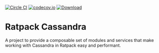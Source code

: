 [![Circle CI](https://circleci.com/gh/SmartThingsOSS/ratpack-cassandra.svg?style=svg)](https://circleci.com/gh/SmartThingsOSS/ratpack-cassandra) [![codecov.io](https://codecov.io/github/SmartThingsOSS/ratpack-cassandra/coverage.svg?branch=master)](https://codecov.io/github/SmartThingsOSS/ratpack-cassandra?branch=master) [ ![Download](https://api.bintray.com/packages/smartthingsoss/maven/smartthings.ratpack-cassandra/images/download.svg) ](https://bintray.com/smartthingsoss/maven/smartthings.ratpack-cassandra/_latestVersion)
# Ratpack Cassandra 


A project to provide a composable set of modules and services that make working with Cassandra in Ratpack easy and performant. 
